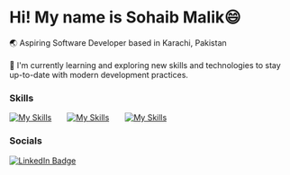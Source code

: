 # Hi! My name is Sohaib Malik😄

🌏 Aspiring Software Developer based in Karachi, Pakistan
<br/><br/>
🙂 I'm currently learning and exploring new skills and technologies to stay up-to-date with modern development practices.
<br/>

### Skills

[![My Skills](https://skillicons.dev/icons?i=html,css)](https://skillicons.dev) &nbsp;&nbsp;&nbsp;&nbsp;&nbsp; [![My Skills](https://skillicons.dev/icons?i=js)](https://skillicons.dev) &nbsp;&nbsp;&nbsp;&nbsp;&nbsp; [![My Skills](https://skillicons.dev/icons?i=git)](https://skillicons.dev)
<br/>
    
### Socials

<div id="badges">
  <a href="https://www.linkedin.com/in/sohaibmalikdev">
    <img src="https://img.shields.io/badge/LinkedIn-blue?style=for-the-badge&logo=linkedin&logoColor=white" alt="LinkedIn Badge"/>
  </a>
</div>
    
</body>
</html>
    
<!---
sohvibdev/sohvibdev is a ✨ special ✨ repository because its `README.md` (this file) appears on your GitHub profile.
You can click the Preview link to take a look at your changes.
--->
